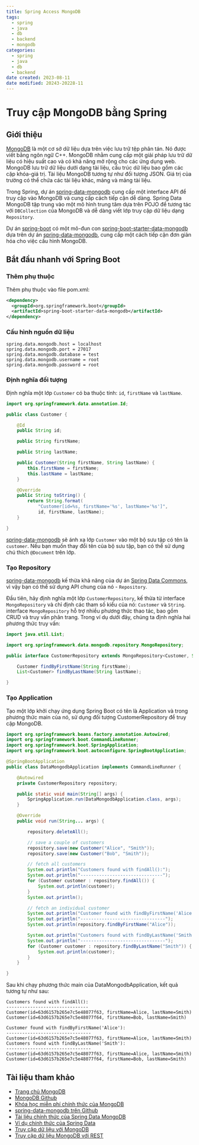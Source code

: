 ```yaml
---
title: Spring Access MongoDB
tags:
  - spring
  - java
  - db
  - backend
  - mongodb
categories:
  - spring
  - java
  - db
  - backend
date created: 2023-08-11
date modified: 20243-20228-11
---
```


# Truy cập MongoDB bằng Spring

## Giới thiệu

[MongoDB](https://www.mongodb.org/) là một cơ sở dữ liệu dựa trên việc lưu trữ tệp phân tán. Nó được viết bằng ngôn ngữ C++. MongoDB nhằm cung cấp một giải pháp lưu trữ dữ liệu có hiệu suất cao và có khả năng mở rộng cho các ứng dụng web. MongoDB lưu trữ dữ liệu dưới dạng tài liệu, cấu trúc dữ liệu bao gồm các cặp khóa-giá trị. Tài liệu MongoDB tương tự như đối tượng JSON. Giá trị của trường có thể chứa các tài liệu khác, mảng và mảng tài liệu.

Trong Spring, dự án [spring-data-mongodb](https://github.com/spring-projects/spring-data-mongodb) cung cấp một interface API để truy cập vào MongoDB và cung cấp cách tiếp cận dễ dàng. Spring Data MongoDB tập trung vào một mô hình trung tâm dựa trên POJO để tương tác với `DBCollection` của MongoDB và dễ dàng viết lớp truy cập dữ liệu dạng `Repository`.

Dự án [spring-boot](https://github.com/spring-projects/spring-boot) có một mô-đun con [spring-boot-starter-data-mongodb](https://github.com/spring-projects/spring-boot/tree/main/spring-boot-project/spring-boot-starters/spring-boot-starter-data-mongodb) dựa trên dự án [spring-data-mongodb](https://github.com/spring-projects/spring-data-mongodb), cung cấp một cách tiếp cận đơn giản hóa cho việc cấu hình MongoDB.

## Bắt đầu nhanh với Spring Boot

### Thêm phụ thuộc

Thêm phụ thuộc vào file pom.xml:

```xml
<dependency>
  <groupId>org.springframework.boot</groupId>
  <artifactId>spring-boot-starter-data-mongodb</artifactId>
</dependency>
```

### Cấu hình nguồn dữ liệu

```properties
spring.data.mongodb.host = localhost
spring.data.mongodb.port = 27017
spring.data.mongodb.database = test
spring.data.mongodb.username = root
spring.data.mongodb.password = root
```

### Định nghĩa đối tượng

Định nghĩa một lớp `Customer` có ba thuộc tính: `id`, `firstName` và `lastName`.

```java
import org.springframework.data.annotation.Id;

public class Customer {

    @Id
    public String id;

    public String firstName;

    public String lastName;

    public Customer(String firstName, String lastName) {
        this.firstName = firstName;
        this.lastName = lastName;
    }

    @Override
    public String toString() {
        return String.format(
            "Customer[id=%s, firstName='%s', lastName='%s']",
            id, firstName, lastName);
    }

}
```

[spring-data-mongodb](https://github.com/spring-projects/spring-data-mongodb) sẽ ánh xạ lớp `Customer` vào một bộ sưu tập có tên là `customer`. Nếu bạn muốn thay đổi tên của bộ sưu tập, bạn có thể sử dụng chú thích `@Document` trên lớp.

### Tạo Repository

[spring-data-mongodb](https://github.com/spring-projects/spring-data-mongodb) kế thừa khả năng của dự án [Spring Data Commons](https://github.com/spring-projects/spring-data-commons), vì vậy bạn có thể sử dụng API chung của nó - `Repository`.

Đầu tiên, hãy định nghĩa một lớp `CustomerRepository`, kế thừa từ interface `MongoRepository` và chỉ định các tham số kiểu của nó: `Customer` và `String`. interface `MongoRepository` hỗ trợ nhiều phương thức thao tác, bao gồm CRUD và truy vấn phân trang. Trong ví dụ dưới đây, chúng ta định nghĩa hai phương thức truy vấn:

```java
import java.util.List;

import org.springframework.data.mongodb.repository.MongoRepository;

public interface CustomerRepository extends MongoRepository<Customer, String> {

    Customer findByFirstName(String firstName);
    List<Customer> findByLastName(String lastName);

}
```

### Tạo Application

Tạo một lớp khởi chạy ứng dụng Spring Boot có tên là Application và trong phương thức main của nó, sử dụng đối tượng CustomerRepository để truy cập MongoDB.

```java
import org.springframework.beans.factory.annotation.Autowired;
import org.springframework.boot.CommandLineRunner;
import org.springframework.boot.SpringApplication;
import org.springframework.boot.autoconfigure.SpringBootApplication;

@SpringBootApplication
public class DataMongodbApplication implements CommandLineRunner {

    @Autowired
    private CustomerRepository repository;

    public static void main(String[] args) {
        SpringApplication.run(DataMongodbApplication.class, args);
    }

    @Override
    public void run(String... args) {

        repository.deleteAll();

        // save a couple of customers
        repository.save(new Customer("Alice", "Smith"));
        repository.save(new Customer("Bob", "Smith"));

        // fetch all customers
        System.out.println("Customers found with findAll():");
        System.out.println("-------------------------------");
        for (Customer customer : repository.findAll()) {
            System.out.println(customer);
        }
        System.out.println();

        // fetch an individual customer
        System.out.println("Customer found with findByFirstName('Alice'):");
        System.out.println("--------------------------------");
        System.out.println(repository.findByFirstName("Alice"));

        System.out.println("Customers found with findByLastName('Smith'):");
        System.out.println("--------------------------------");
        for (Customer customer : repository.findByLastName("Smith")) {
            System.out.println(customer);
        }
    }

}

```

Sau khi chạy phương thức main của DataMongodbApplication, kết quả tương tự như sau:

```
Customers found with findAll():
-------------------------------
Customer(id=63d6157b265e7c5e48077f63, firstName=Alice, lastName=Smith)
Customer(id=63d6157b265e7c5e48077f64, firstName=Bob, lastName=Smith)

Customer found with findByFirstName('Alice'):
--------------------------------
Customer(id=63d6157b265e7c5e48077f63, firstName=Alice, lastName=Smith)
Customers found with findByLastName('Smith'):
--------------------------------
Customer(id=63d6157b265e7c5e48077f63, firstName=Alice, lastName=Smith)
Customer(id=63d6157b265e7c5e48077f64, firstName=Bob, lastName=Smith)
```

## Tài liệu tham khảo

- [Trang chủ MongoDB](https://www.mongodb.com/)
- [MongoDB Github](https://github.com/mongodb/mongo)
- [Khóa học miễn phí chính thức của MongoDB](https://university.mongodb.com/)
- [spring-data-mongodb trên Github](https://github.com/spring-projects/spring-data-mongodb)
- [Tài liệu chính thức của Spring Data MongoDB](https://docs.spring.io/spring-data/mongodb/docs/current/reference/html/)
- [Ví dụ chính thức của Spring Data](https://github.com/spring-projects/spring-data-examples/)
- [Truy cập dữ liệu với MongoDB](https://spring.io/guides/gs/accessing-data-mongodb/)
- [Truy cập dữ liệu MongoDB với REST](https://spring.io/guides/gs/accessing-mongodb-data-rest/)
